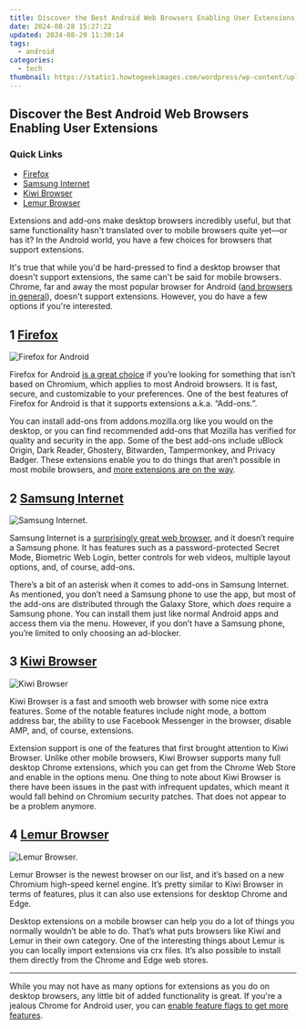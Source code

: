 ```yaml
---
title: Discover the Best Android Web Browsers Enabling User Extensions
date: 2024-08-28 15:27:22
updated: 2024-08-29 11:30:14
tags:
  - android
categories:
  - tech
thumbnail: https://static1.howtogeekimages.com/wordpress/wp-content/uploads/2023/08/52709451780_0b8ce58762_o.jpg
---
```


## Discover the Best Android Web Browsers Enabling User Extensions

### Quick Links

* [Firefox](https://fox-http.techidaily.com/2024-approved-the-zen-of-sleep-curated-asmr-vocalists/)
* [Samsung Internet](https://instagram-video-recordings.techidaily.com/new-igtvs-power-boosters-crafting-viral-hash-tags/)
* [Kiwi Browser](https://blog-min.techidaily.com/5-ways-to-teach-you-to-transfer-files-from-motorola-moto-g-5g-2023-to-other-android-devices-easily-drfone-by-drfone-transfer-from-android-transfer-from-android/)
* [Lemur Browser](https://hardware-updates.techidaily.com/download-the-epson-stylus-nx420-printer-driver-for-windows-7-8-and-10-free-and-compatible/)

 Extensions and add-ons make desktop browsers incredibly useful, but that same functionality hasn't translated over to mobile browsers quite yet—or has it? In the Android world, you have a few choices for browsers that support extensions. 

 It's true that while you'd be hard-pressed to find a desktop browser that doesn't support extensions, the same can't be said for mobile browsers. Chrome, far and away the most popular browser for Android ([and browsers in general](https://on-screen-recording.techidaily.com/updated-2024-approved-best-price-to-performance-tablets-with-gaming-capabilities/)), doesn't support extensions. However, you do have a few options if you're interested.

## 1 [Firefox](https://www.anrdoezrs.net/links/3607085/type/dlg/sid/UUhtgUeUpU2000184/https://play.google.com/store/apps/details?id=org.mozilla.firefox) 

![Firefox for Android](https://static1.howtogeekimages.com/wordpress/wp-content/uploads/2023/08/firefox.png) 

 Firefox for Android [is a great choice](https://howto.techidaily.com/8-workable-fixes-to-the-sim-not-provisioned-mm2-error-on-samsung-galaxy-a14-5g-drfone-by-drfone-fix-android-problems-fix-android-problems/) if you’re looking for something that isn’t based on Chromium, which applies to most Android browsers. It is fast, secure, and customizable to your preferences. One of the best features of Firefox for Android is that it supports extensions a.k.a. “Add-ons.”.

 You can install add-ons from addons.mozilla.org like you would on the desktop, or you can find recommended add-ons that Mozilla has verified for quality and security in the app. Some of the best add-ons include uBlock Origin, Dark Reader, Ghostery, Bitwarden, Tampermonkey, and Privacy Badger. These extensions enable you to do things that aren’t possible in most mobile browsers, and [more extensions are on the way](https://android-unlock.techidaily.com/how-to-unlock-lava-blaze-pro-5g-pattern-lock-if-forgotten-6-ways-by-drfone-android/).

## 2 [Samsung Internet](https://www.anrdoezrs.net/links/3607085/type/dlg/sid/UUhtgUeUpU2000184/https://play.google.com/store/apps/details?id=com.sec.android.app.sbrowser) 

![Samsung Internet.](https://static1.howtogeekimages.com/wordpress/wp-content/uploads/2023/08/samsung-internet.png) 

 Samsung Internet is a [surprisingly great web browser](https://on-screen-recording.techidaily.com/new-streamline-your-screen-captures-with-4-methods/), and it doesn’t require a Samsung phone. It has features such as a password-protected Secret Mode, Biometric Web Login, better controls for web videos, multiple layout options, and, of course, add-ons.

 There’s a bit of an asterisk when it comes to add-ons in Samsung Internet. As mentioned, you don’t need a Samsung phone to use the app, but most of the add-ons are distributed through the Galaxy Store, which _does_ require a Samsung phone. You can install them just like normal Android apps and access them via the menu. However, if you don’t have a Samsung phone, you’re limited to only choosing an ad-blocker.

## 3 [Kiwi Browser](https://www.anrdoezrs.net/links/3607085/type/dlg/sid/UUhtgUeUpU2000184/https://play.google.com/store/apps/details?id=com.kiwibrowser.browser) 

![Kiwi Browser](https://static1.howtogeekimages.com/wordpress/wp-content/uploads/2023/08/kiwi-browser.png) 

 Kiwi Browser is a fast and smooth web browser with some nice extra features. Some of the notable features include night mode, a bottom address bar, the ability to use Facebook Messenger in the browser, disable AMP, and, of course, extensions.

 Extension support is one of the features that first brought attention to Kiwi Browser. Unlike other mobile browsers, Kiwi Browser supports many full desktop Chrome extensions, which you can get from the Chrome Web Store and enable in the options menu. One thing to note about Kiwi Browser is there have been issues in the past with infrequent updates, which meant it would fall behind on Chromium security patches. That does not appear to be a problem anymore.

## 4 [Lemur Browser](https://www.anrdoezrs.net/links/3607085/type/dlg/sid/UUhtgUeUpU2000184/https://play.google.com/store/apps/details?id=com.lemurbrowser.exts) 

![Lemur Browser.](https://static1.howtogeekimages.com/wordpress/wp-content/uploads/2023/08/lemur-browser.png) 

 Lemur Browser is the newest browser on our list, and it’s based on a new Chromium high-speed kernel engine. It’s pretty similar to Kiwi Browser in terms of features, plus it can also use extensions for desktop Chrome and Edge.

 Desktop extensions on a mobile browser can help you do a lot of things you normally wouldn’t be able to do. That’s what puts browsers like Kiwi and Lemur in their own category. One of the interesting things about Lemur is you can locally import extensions via crx files. It’s also possible to install them directly from the Chrome and Edge web stores.

---

 While you may not have as many options for extensions as you do on desktop browsers, any little bit of added functionality is great. If you're a jealous Chrome for Android user, you can [enable feature flags to get more features](https://screen-video-capture.techidaily.com/new-2024-approved-vrecorder-your-quick-route-to-high-quality-sound-system/).

<ins class="adsbygoogle"
     style="display:block"
     data-ad-format="autorelaxed"
     data-ad-client="ca-pub-7571918770474297"
     data-ad-slot="1223367746"></ins>



<ins class="adsbygoogle"
     style="display:block"
     data-ad-client="ca-pub-7571918770474297"
     data-ad-slot="8358498916"
     data-ad-format="auto"
     data-full-width-responsive="true"></ins>

